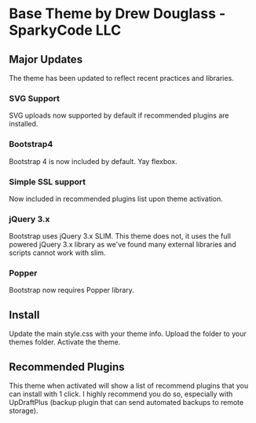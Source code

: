 # Base Theme by Drew Douglass - SparkyCode LLC

## Major Updates
The theme has been updated to reflect recent practices and libraries.

### SVG Support
SVG uploads now supported by default if recommended plugins are installed.

### Bootstrap4
Bootstrap 4 is now included by default. Yay flexbox.

### Simple SSL support
Now included in recommended plugins list upon theme activation.

### jQuery 3.x
Bootstrap uses jQuery 3.x SLIM. This theme does not, it uses the full powered jQuery 3.x library as we've found many external libraries and scripts cannot work with slim.

### Popper
Bootstrap now requires Popper library.

## Install
Update the main style.css with your theme info. Upload the folder to your themes folder. Activate the theme.

## Recommended Plugins
This theme when activated will show a list of recommend plugins that you can install with 1 click.
I highly recommend you do so, especially with UpDraftPlus (backup plugin that can send automated backups to remote storage).
